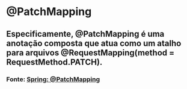 # @PatchMapping 
## Especificamente, @PatchMapping é uma anotação composta que atua como um atalho para arquivos @RequestMapping(method = RequestMethod.PATCH).

### Fonte: [Spring: @PatchMapping](https://docs.spring.io/spring-framework/docs/current/javadoc-api/org/springframework/web/bind/annotation/PatchMapping.html)
